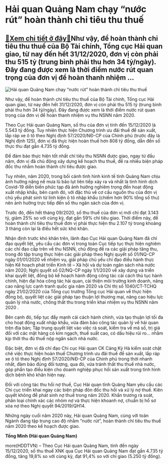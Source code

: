 Hải quan Quảng Nam chạy “nước rút” hoàn thành chỉ tiêu thu thuế
===============================================================

[:gift:Xem chi tiết ở đây:gift:](https://hddtvn.com/hai-quan-quang-nam-chay-nuoc-rut-hoan-thanh-chi-tieu-thu-thue-2/)Như vậy, để hoàn thành chỉ tiêu thu thuế của Bộ Tài chính, Tổng cục Hải quan giao, từ nay đến hết 31/12/2020, đơn vị còn phải thu 515 tỷ (trung bình phải thu hơn 34 tỷ/ngày). Đây đang được xem là thời điểm nước rút quan trọng của đơn vị để hoàn thanh nhiệm …
------------------------------------------------------------------------------------------------------------------------------------------------------------------------------------------------------------------------------------------------------------------





![Hải quan Quảng Nam chạy “nước rút” hoàn thành chỉ tiêu thu thuế](https://hddtvn.com/wp-content/uploads/2021/01/0900_Untitled.jpg "Hải quan Quảng Nam chạy “nước rút” hoàn thành chỉ tiêu thu thuế")



Như vậy, để hoàn thành chỉ tiêu thu thuế của Bộ Tài chính, Tổng cục Hải quan giao, từ nay đến hết 31/12/2020, đơn vị còn phải thu 515 tỷ (trung bình phải thu hơn 34 tỷ/ngày). Đây đang được xem là thời điểm nước rút quan trọng của đơn vị để hoàn thanh nhiệm vụ thu NSNN năm 2020.


Theo Cục Hải quan Quảng Nam, số thu của đơn vị tính đến 15/12/2020 là 5.543 tỷ đồng. Tuy nhiên thực hiện Chương trình ưu đãi thuế để sản xuất, lắp ráp xe ô tô theo Nghị định 57/2020/NĐ-CP của Chính phủ (trước đây là Nghị định 125), đơn vị đã thực hiện hoàn thuế hơn 808 tỷ đồng, dẫn đến số thực thu đạt gần 4.735 tỷ đồng.


Để đảm bảo thực hiện tốt nhất chỉ tiêu thu NSNN được giao, ngay từ đầu năm, đơn vị đã chủ động xây dựng kế hoạch thu thuế, đề ra nhiều biện pháp đốc thu nhằm hoàn thành chỉ tiêu được giao.


Tuy nhiên, năm 2020, trong bối cảnh tình hình kinh tế tỉnh Quảng Nam chịu ảnh hưởng nặng nề mưa lũ bão lụt liên tiếp xảy ra và nhất là tình hình dịch Covid-19 diễn biến phức tạp đã ảnh hưởng nghiêm trọng đến hoạt động xuất nhập khẩu, bên cạnh đó, với đặc thù về cơ cấu nguồn thu của đơn vị chủ yếu phát sinh từ linh kiện ô tô nhập khẩu (chiếm hơn 90% tổng số thu) nên ảnh hưởng trực tiếp đến số thu ngân sách của đơn vị.


Trước đó, đến hết tháng 09/2020, số thu thuế của đơn vị mới chỉ đạt 3.143 tỷ, giảm 25% so với cùng kỳ, đạt gần 59% chỉ tiêu giao. Thời điểm này, để hoàn thành chỉ tiêu thu thuế đơn vị phải thực hiện thu 2.107 tỷ trong khoảng 3 tháng còn lại là điều hết sức khó khăn.


Nhận định trước khó khăn trên, lãnh đạo Cục Hải quan Quảng Nam đã chỉ đạo quyết liệt, yêu cầu các đơn vị trong toàn Cục tiếp tục thực hiện nghiêm các chỉ đạo cấp trên về thu NSNN, chủ động đề ra các giải pháp tăng thu, trong đó tập trung thực hiện các giải pháp theo Nghị quyết số 01/NQ-CP ngày 01/01/2020 về nhiệm vụ, giải pháp chủ yếu chỉ đạo điều hành thực hiện Kế hoạch phát triển Kinh tế – Xã hội và dự toán ngân sách nhà nước năm 2020; Nghị quyết số 02/NQ-CP ngày 1/1/2020 về xây dựng và triển khai quyết liệt, đồng bộ kế hoạch hành động công tác cải cách thủ tục hành chính, hiện đại hóa công tác hải quan, cải thiện môi trường kinh doanh, nâng cao năng lực cạnh tranh quốc gia năm 2020 và Chỉ thị số 1040/CT-TCHQ ngày 21/02/2020 của Tổng cục trưởng Tổng cục Hải quan về thực hiện đồng bộ, quyết liệt các giải pháp tạo thuận lợi thương mại, nâng cao hiệu lực quản lý nhà nước, chống thất thu trong triển khai nhiệm vụ thu NSNN năm 2020 .


Bên cạnh đó, tiếp tục đẩy mạnh cải cách hành chính, vừa tạo thuận lợi tối đa cho hoạt động xuất nhập khẩu, vừa đảm bảo công tác quản lý về hải quan trên địa bàn; Tập trung quyết liệt vào việc rà soát, kiểm tra về mã số, trị giá đối với các mặt hàng có kim ngạch, thuế suất cao, có dấu hiệu rủi ro… nhằm kịp thời thu đủ thuế nộp ngân sách nhà nước.


Đặc biệt, đơn vị đã chỉ đạo Chi cục Hải quan CK Cảng Kỳ Hà kiểm soát chặt chẽ việc thực hiện hoàn thuế Chương trình ưu đãi thuế để sản xuất, lắp ráp xe ô tô theo Nghị định 57/2020/NĐ-CP của Chính phủ trong thời nhanh nhất, đảm bảo đúng đối tượng, qua đó, vừa tránh thất thu thuế nhà nước, góp phần tạo điều kiện cho doanh nghiệp phục hồi sản xuất trong tình hình dịch bệnh khó khăn hiện nay.


Đối với công tác thu hồi nợ thuế, Cục Hải quan tỉnh Quảng Nam yêu cầu các Chi cục triển khai ngay các biện pháp đôn đốc thu hồi và xử lý nợ thuế. Kiên quyết không để phát sinh nợ thuế trong năm 2020. Khẩn trương rà soát, phân loại chính xác các nhóm nợ và thực hiện khoanh nợ, chuẩn bị hồ sơ xóa nợ theo Nghị quyết 94/2019/QH14.


Những ngày cuối năm 2020 này, Hải quan Quảng Nam, cùng với toàn Ngành đang tập trung cao độ nhằm “nước rút”, hoàn thành chỉ tiêu thu thuế năm 2020 theo kế hoạch được giao.




**Tống Minh (Hải quan Quảng Nam)**



more(HDDTVN) – Theo Cục Hải quan Quảng Nam, tính đến ngày 15/12/2020, số thu thuế XNK qua Cục Hải quan Quảng Nam đạt gần 4.735 tỷ đồng, tăng 19,8% so với cùng kỳ, đạt 91,4% so với chỉ giao (5.250 tỷ đồng).

